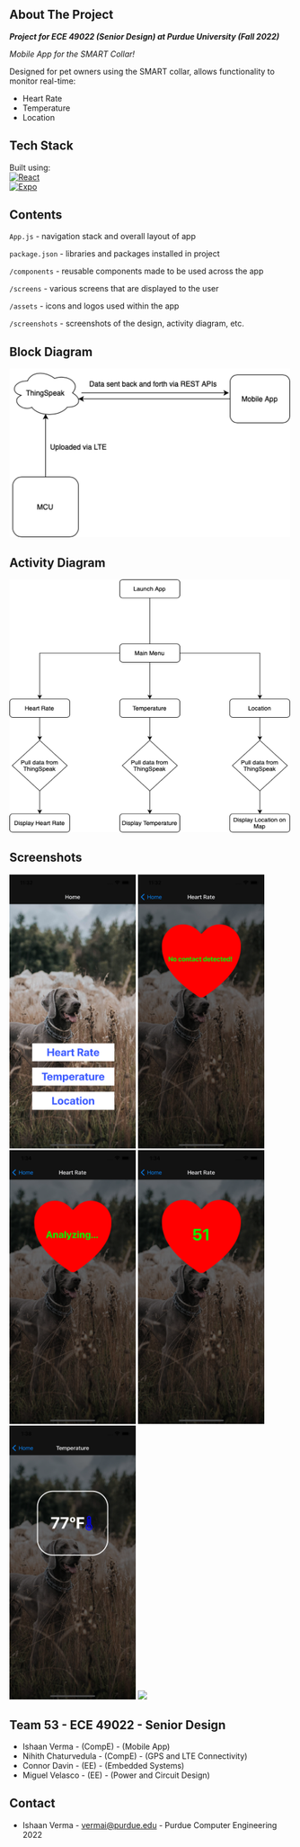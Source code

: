 ## About The Project

***Project for ECE 49022 (Senior Design) at Purdue University (Fall 2022)***

*Mobile App for the SMART Collar!*

Designed for pet owners using the SMART collar, allows functionality to monitor real-time:
- Heart Rate
- Temperature
- Location

## Tech Stack

Built using:  
[![React][React.js]][React-url]  
[![Expo][Expo.dev]][Expo-url]

## Contents

`App.js` - navigation stack and overall layout of app

`package.json` - libraries and packages installed in project

`/components` - reusable components made to be used across the app

`/screens` - various screens that are displayed to the user

`/assets` - icons and logos used within the app

`/screenshots` - screenshots of the design, activity diagram, etc.

## Block Diagram

<img src="screenshots/BlockDiagram.drawio.png" width="500" height="300">

## Activity Diagram

<img src="screenshots/ActivityDiagram.drawio.png" width="500" height="450">

## Screenshots

<p float="left" padding-right="10px">
  <img src="screenshots/Fin_HomeScreen.png" width="225" /> 
  <img src="screenshots/HeartRateContact.png" width="225" />
  <img src="screenshots/HeartRateAnalyzing.png" width="225" />
  <img src="screenshots/HeartRateScreen.png" width="225" />
  <img src="screenshots/TempScreen.png" width="225" />
  <img src="screenshots/LocationScreen.png" width="225" />
</p>

## Team 53 - ECE 49022 - Senior Design

- Ishaan Verma - (CompE) - (Mobile App)
- Nihith Chaturvedula - (CompE) - (GPS and LTE Connectivity)
- Connor Davin - (EE) - (Embedded Systems)
- Miguel Velasco - (EE) - (Power and Circuit Design)

## Contact

- Ishaan Verma - vermai@purdue.edu - Purdue Computer Engineering 2022

[React.js]: https://img.shields.io/badge/React_Native-20232A?style=for-the-badge&logo=react&logoColor=61DAFB
[React-url]: https://reactjs.org/
[Expo.dev]: https://img.shields.io/badge/Expo-1B1F23?style=for-the-badge&logo=expo&logoColor=white
[Expo-url]: https://expo.dev/
[Badges-github]: https://github.com/alexandresanlim/Badges4-README.md-Profile